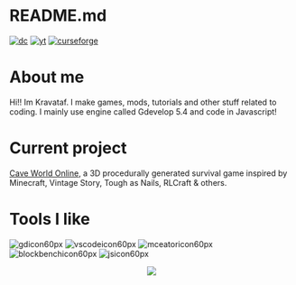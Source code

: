 # README.md

<a href="https://discord.gg/GEprEFWh47" rel="nofollow"><img src="https://img.itch.zone/aW1nLzIwMDIzMTcyLnBuZw==/original/kTP2FV.png" alt="dc" data-canonical-src="https://img.itch.zone/aW1nLzIwMDIzMTcyLnBuZw==/original/kTP2FV.png" style="max-width: 100%;"></a>
<a href="https://www.youtube.com/@kravataf?sub_confirmation=1" rel="nofollow"><img src="https://img.itch.zone/aW1nLzIwMDIzMTc2LnBuZw==/original/OGkPGJ.png" alt="yt" data-canonical-src="https://img.itch.zone/aW1nLzIwMDIzMTc2LnBuZw==/original/OGkPGJ.png" style="max-width: 100%;"></a>
<a href="https://www.curseforge.com/members/kravataf/projects" rel="nofollow"><img src="https://img.itch.zone/aW1nLzIwMDIzMTgxLnBuZw==/original/beDu7K.png" alt="curseforge" data-canonical-src="https://img.itch.zone/aW1nLzIwMDIzMTgxLnBuZw==/original/beDu7K.png" style="max-width: 100%;"></a>
# About me

Hi!! Im Kravataf. I make games, mods, tutorials and other stuff related to coding. I mainly use engine called Gdevelop 5.4 and code in Javascript!

# Current project

[Cave World Online](https://gd.games/kravataf/caveworldonline), a 3D procedurally generated survival game inspired by Minecraft, Vintage Story, Tough as Nails, RLCraft & others.

# Tools I like

![gdicon60px](https://github.com/user-attachments/assets/2a0aa2fe-8ba8-4a75-848b-34c6655998c2)
![vscodeicon60px](https://github.com/user-attachments/assets/76a97481-08af-41e9-a3f7-49fccd89f0cc)
![mceatoricon60px](https://github.com/user-attachments/assets/9ac8d2d0-b022-480f-90bd-5274370f0615)
![blockbenchicon60px](https://github.com/user-attachments/assets/9fede609-ba40-45bd-bb1e-6f2bcbd41b37)
![jsicon60px](https://github.com/user-attachments/assets/ccddcacd-4e33-4475-9574-cf1d367fed08)

<p align="center" dir="auto">
  <a href="https://github.com/Kravataf">
    <img src="https://camo.githubusercontent.com/dc94d2b93c390ef196a505d51a6cb99c644d18be21a05c27efdcb385afcb5f55/68747470733a2f2f6b6f6d617265762e636f6d2f67687076632f3f757365726e616d653d785465726f726f26636f6c6f723d626c7565267374796c653d666c617429" data-canonical-src="https://komarev.com/ghpvc/?username=Kravataf&amp;color=blue&amp;style=flat)" style="max-width: 100%;">
  </a>
</p>
<!---
Kravataf/Kravataf is a ✨ special ✨ repository because its `README.md` (this file) appears on your GitHub profile.
You can click the Preview link to take a look at your changes.
--->
